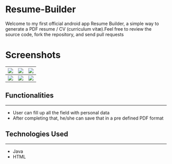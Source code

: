 # Resume-Builder

Welcome to my first official android app Resume Builder, a simple way to generate a PDF resume / CV (curriculum vitæ).Feel free to review the source code, fork the repository, and send pull requests

# Screenshots

![](https://i.ibb.co/82mWNry/step1.png)  |  ![](https://i.ibb.co/j8QzJDC/step2.png) | ![](https://i.ibb.co/TgVQtz9/step3.png)
:-------------------------:|:-------------------------:|:-------------------------:
![](https://i.ibb.co/LCP5jCq/step4.png)  |  ![](https://i.ibb.co/R076mbx/step5.png) | ![](https://i.ibb.co/wwk6WVZ/step6.png)

## Functionalities
------------
- User can fill up all the field with personal data
- After completing that, he/she can save that in a pre defined PDF format 

## Technologies Used
------------
- Java
- HTML
